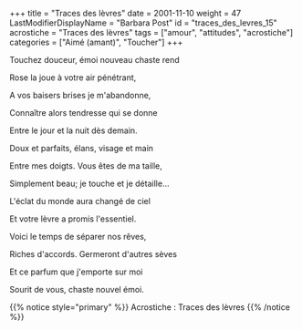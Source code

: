 +++
title = "Traces des lèvres"
date = 2001-11-10
weight = 47
LastModifierDisplayName = "Barbara Post"
id = "traces_des_levres_15"
acrostiche = "Traces des lèvres"
tags = ["amour", "attitudes", "acrostiche"]
categories = ["Aimé (amant)", "Toucher"]
+++

Touchez douceur, émoi nouveau chaste rend

Rose la joue à votre air pénétrant,

A vos baisers brises je m'abandonne,

Connaître alors tendresse qui se donne

Entre le jour et la nuit dès demain.

Doux et parfaits, élans, visage et main

Entre mes doigts. Vous êtes de ma taille,

Simplement beau; je touche et je détaille…

L'éclat du monde aura changé de ciel

Et votre lèvre a promis l'essentiel.

Voici le temps de séparer nos rêves,

Riches d'accords. Germeront d'autres sèves

Et ce parfum que j'emporte sur moi

Sourit de vous, chaste nouvel émoi.

{{% notice style="primary" %}}
Acrostiche : Traces des lèvres
{{% /notice %}}

